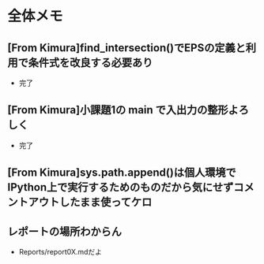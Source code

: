 # 全体メモ

## [From Kimura]find_intersection()でEPSの定義と利用で条件式を改良する必要あり
- 完了

## [From Kimura]小課題1の main で入出力の整形よろしく
- 完了

## [From Kimura]sys.path.append()は個人環境でIPython上で実行するためのものだから気にせずコメントアウトしたまま使ってケロ

## レポートの場所わからん
- Reports/report0X.mdだよ
